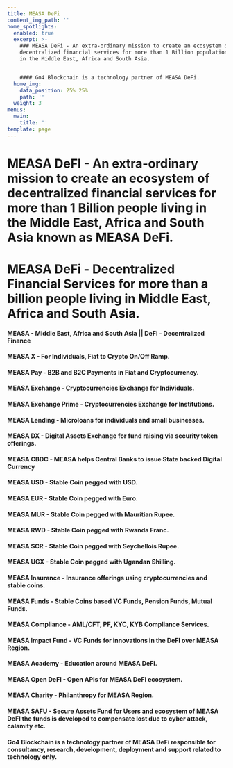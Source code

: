 ```yaml
---
title: MEASA DeFi
content_img_path: ''
home_spotlights:
  enabled: true
  excerpt: >-
    ### MEASA DeFi - An extra-ordinary mission to create an ecosystem of
    decentralized financial services for more than 1 Billion population market
    in the Middle East, Africa and South Asia.


    #### Go4 Blockchain is a technology partner of MEASA DeFi.
  home_img:
    data_position: 25% 25%
    path: ''
  weight: 3
menus:
  main:
    title: ''
template: page
---
```

# MEASA DeFI - An extra-ordinary mission to create an ecosystem of decentralized financial services for more than 1 Billion people living in the Middle East, Africa and South Asia known as MEASA DeFi.

# MEASA DeFi - Decentralized Financial Services for more than a billion people living in Middle East, Africa and South Asia.

#### MEASA - Middle East, Africa and South Asia || DeFi - Decentralized Finance

#### MEASA X - For Individuals, Fiat to Crypto On/Off Ramp.

#### MEASA Pay - B2B and B2C Payments in Fiat and Cryptocurrency.

#### MEASA Exchange - Cryptocurrencies Exchange for Individuals.

#### MEASA Exchange Prime - Cryptocurrencies Exchange for Institutions.

#### MEASA Lending - Microloans for individuals and small businesses.

#### MEASA DX - Digital Assets Exchange for fund raising via security token offerings.

#### MEASA CBDC - MEASA helps Central Banks to issue State backed Digital Currency

#### MEASA USD - Stable Coin pegged with USD.

#### MEASA EUR - Stable Coin pegged with Euro.

#### MEASA MUR - Stable Coin pegged with Mauritian Rupee.

#### MEASA RWD - Stable Coin pegged with Rwanda Franc.

#### MEASA SCR - Stable Coin pegged with Seychellois Rupee. 

#### MEASA UGX - Stable Coin pegged with Ugandan Shilling.

#### MEASA Insurance - Insurance offerings using cryptocurrencies and stable coins.

#### MEASA Funds - Stable Coins based VC Funds, Pension Funds, Mutual Funds.

#### MEASA Compliance - AML/CFT, PF, KYC, KYB Compliance Services.

#### MEASA Impact Fund - VC Funds for innovations in the DeFI over MEASA Region.

#### MEASA Academy - Education around MEASA DeFi.

#### MEASA Open DeFI - Open APIs for MEASA DeFI ecosystem.

#### MEASA Charity - Philanthropy for MEASA Region.

#### MEASA SAFU - Secure Assets Fund for Users and ecosystem of MEASA DeFI the funds is developed to compensate lost due to cyber attack, calamity etc.

#### Go4 Blockchain is a technology partner of MEASA DeFi responsible for consultancy, research, development, deployment and support related to technology only.